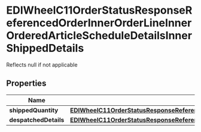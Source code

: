 

# EDIWheelC11OrderStatusResponseReferencedOrderInnerOrderLineInnerOrderedArticleScheduleDetailsInnerShippedDetails

Reflects null if not applicable

## Properties

| Name | Type | Description | Notes |
|------------ | ------------- | ------------- | -------------|
|**shippedQuantity** | [**EDIWheelC11OrderStatusResponseReferencedOrderInnerOrderLineInnerOrderedArticleScheduleDetailsInnerShippedDetailsShippedQuantity**](EDIWheelC11OrderStatusResponseReferencedOrderInnerOrderLineInnerOrderedArticleScheduleDetailsInnerShippedDetailsShippedQuantity.md) |  |  [optional] |
|**despatchedDetails** | [**EDIWheelC11OrderStatusResponseReferencedOrderInnerOrderLineInnerOrderedArticleScheduleDetailsInnerShippedDetailsDespatchedDetails**](EDIWheelC11OrderStatusResponseReferencedOrderInnerOrderLineInnerOrderedArticleScheduleDetailsInnerShippedDetailsDespatchedDetails.md) |  |  [optional] |



